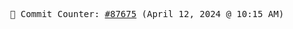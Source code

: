 <p align="center">
    <samp>
        📮 Commit Counter: <a href="https://github.com/Javascript-void0/Javascript-void0/commits/main">#87675</a> (April 12, 2024 @ 10:15 AM)
    </samp>
</p>